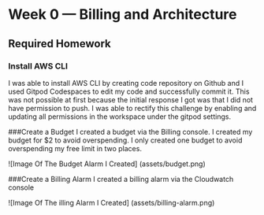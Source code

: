 # Week 0 — Billing and Architecture

## Required Homework

### Install AWS CLI

I was able to install AWS CLI by creating code repository on Github and I used Gitpod Codespaces to edit my code and successfully commit it.
This was not possible at first because the initial response I got was that I did not have permission to push. I was able to rectify this challenge by enabling and updating all permissions in the workspace under the gitpod settings.


###Create a Budget
I created a budget via the Billing console. I created my budget for $2 to avoid overspending. I only created one budget to avoid overspending my free limit in two places.

![Image Of The Budget Alarm I Created] (assets/budget.png)


###Create a Billing Alarm
I created a billing alarm via the Cloudwatch console

![Image Of The illing Alarm I Created] (assets/billing-alarm.png)

